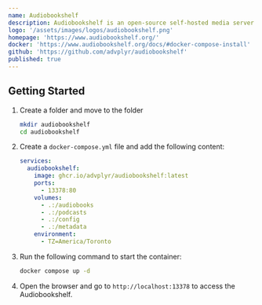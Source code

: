 ```yaml
---
name: Audiobookshelf
description: Audiobookshelf is an open-source self-hosted media server for your audiobooks and podcasts.
logo: '/assets/images/logos/audiobookshelf.png'
homepage: 'https://www.audiobookshelf.org/'
docker: 'https://www.audiobookshelf.org/docs/#docker-compose-install'
github: 'https://github.com/advplyr/audiobookshelf'
published: true
---
```


## Getting Started

1. Create a folder and move to the folder
    ```bash
    mkdir audiobookshelf
    cd audiobookshelf
    ```
2. Create a `docker-compose.yml` file and add the following content:
    ```yaml
    services:
      audiobookshelf:
        image: ghcr.io/advplyr/audiobookshelf:latest
        ports:
          - 13378:80
        volumes:
          - .:/audiobooks
          - .:/podcasts
          - .:/config
          - .:/metadata
        environment:
          - TZ=America/Toronto
    ```
3. Run the following command to start the container:
    ```bash
    docker compose up -d
    ```
4. Open the browser and go to `http://localhost:13378` to access the Audiobookshelf.